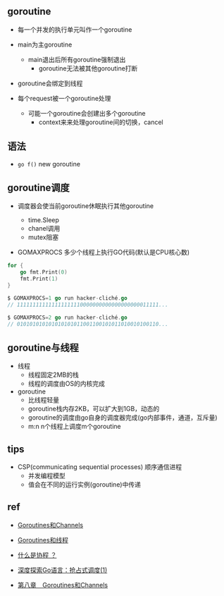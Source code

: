 ## goroutine

+ 每一个并发的执行单元叫作一个goroutine

+ main为主goroutine
    + main退出后所有goroutine强制退出
        + goroutine无法被其他goroutine打断

+ goroutine会绑定到线程

+ 每个request被一个goroutine处理
    + 可能一个goroutine会创建出多个goroutine
        + context来来处理goroutine间的切换，cancel

## 语法
+ `go f()` new goroutine


## goroutine调度

+ 调度器会使当前goroutine休眠执行其他goroutine
    + time.Sleep
    + chanel调用
    + mutex阻塞

+ GOMAXPROCS 多少个线程上执行GO代码(默认是CPU核心数)
```go
for {
    go fmt.Print(0)
    fmt.Print(1)
}

$ GOMAXPROCS=1 go run hacker-cliché.go
// 111111111111111111110000000000000000000011111...

$ GOMAXPROCS=2 go run hacker-cliché.go
// 010101010101010101011001100101011010010100110...
```
## goroutine与线程
+ 线程
    + 线程固定2MB的栈
    + 线程的调度由OS的内核完成
+ goroutine
    + 比线程轻量
    + goroutine栈内存2KB，可以扩大到1GB，动态的
    + goroutine的调度由go自身的调度器完成(go内部事件，通道，互斥量)
    + m:n n个线程上调度m个goroutine

## tips
+ CSP(communicating sequential processes) 顺序通信进程
    + 并发编程模型
    + 值会在不同的运行实例(goroutine)中传递

## ref
+ [Goroutines和Channels](https://docs.hacknode.org/gopl-zh/ch8/ch8.html)
+ [Goroutines和线程](https://docs.hacknode.org/gopl-zh/ch9/ch9-08.html)
+ [什么是协程 ？](https://juejin.im/post/6844903921471717389)

+ [深度探索Go语言：抢占式调度(1)](https://www.zhihu.com/zvideo/1394562943225257984)
+ [第八章　Goroutines和Channels](https://docs.hacknode.org/gopl-zh/ch8/ch8.html)